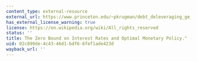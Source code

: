 ```yaml
---
content_type: external-resource
external_url: https://www.princeton.edu/~pkrugman/debt_deleveraging_ge_pk.pdf
has_external_license_warning: true
license: https://en.wikipedia.org/wiki/All_rights_reserved
status: ''
title: The Zero Bound on Interest Rates and Optimal Monetary Policy." (PDF)
uid: 02c899de-4c43-46d1-bdf6-6fef1ade423d
wayback_url: ''
---
```

